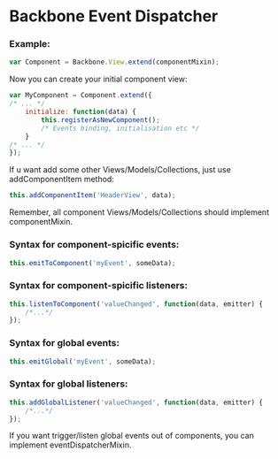 # Backbone Event Dispatcher
### Example:
```js
var Component = Backbone.View.extend(componentMixin);
```
Now you can create your initial component view:
```js
var MyComponent = Component.extend({
/* ... */
    initialize: function(data) {
        this.registerAsNewComponent();
        /* Events binding, initialisation etc */
    }
/* ... */
});
```

If u want add some other Views/Models/Collections, just use addComponentItem method:
```js
this.addComponentItem('HeaderView', data);
```

Remember, all component Views/Models/Collections should implement componentMixin.

### Syntax for component-spicific events:
```js
this.emitToComponent('myEvent', someData);
```

### Syntax for component-spicific listeners:
```js
this.listenToComponent('valueChanged', function(data, emitter) {
    /*...*/
});
```

### Syntax for global events:
```js
this.emitGlobal('myEvent', someData);
```

### Syntax for global listeners:
```js
this.addGlobalListener('valueChanged', function(data, emitter) {
    /*...*/
});
```

If you want trigger/listen global events out of components, you can implement eventDispatcherMixin.